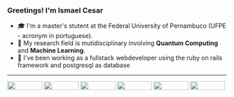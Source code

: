 ### Greetings! I'm Ismael Cesar 

  - 🎓 I'm a master's stutent at the Federal University of Pernambuco (UFPE - acronym in portuguese). 
  - 🔬 My research field is mutidisciplinary involving **Quantum Computing** and **Machine Learning**. 
  - 👷 I've been working as a fullstack webdeveloper using the ruby on rails framework and postgresql as database
  
---
  <div>
    <img width="80" height="20" src="https://img.shields.io/badge/Python-3776AB?style=for-the-badge&logo=python&logoColor=white">
    <img width="80" height="20" src="https://img.shields.io/badge/Ruby-CC342D?style=for-the-badge&logo=ruby&logoColor=white">
    <img width="80" height="20" src="https://img.shields.io/badge/JavaScript-F7DF1E?style=for-the-badge&logo=javascript&logoColor=black">
    <img width="80" height="20" src="https://img.shields.io/badge/Ruby_on_Rails-CC0000?style=for-the-badge&logo=ruby-on-rails&logoColor=white">
    <img width="80" height="20" src="https://img.shields.io/badge/PostgreSQL-316192?style=for-the-badge&logo=postgresql&logoColor=white">
    <img width="80" height="20" src="https://img.shields.io/badge/PostgreSQL-316192?style=for-the-badge&logo=postgresql&logoColor=white">
  </div>

